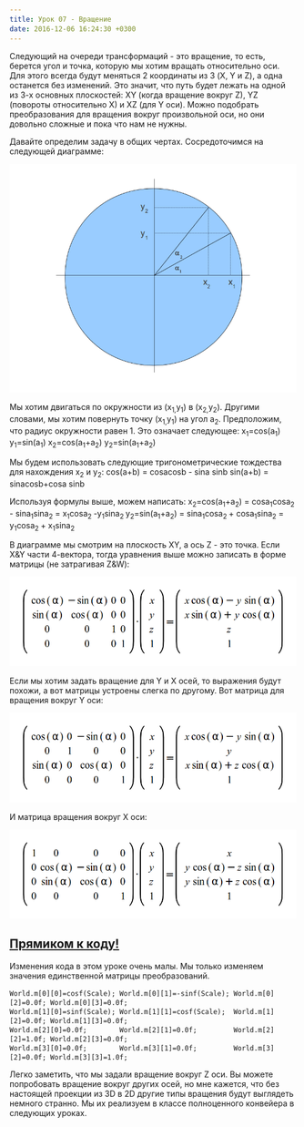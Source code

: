 ```yaml
---
title: Урок 07 - Вращение
date: 2016-12-06 16:24:30 +0300
---
```


Следующий на очереди трансформаций - это вращение, то есть, берется угол и точка, которую мы хотим вращать относительно оси. Для этого всегда будут меняться 2 координаты из 3 (X, Y и Z), а одна останется без изменений. Это значит, что путь будет лежать на одной из 3-х основных плоскостей: XY (когда вращение вокруг Z), YZ (повороты относительно X) и XZ (для Y оси). Можно подобрать преобразования для вращения вокруг произвольной оси, но они довольно сложные и пока что нам не нужны.

Давайте определим задачу в общих чертах. Сосредоточимся на следующей диаграмме:

![](/images/t7_rotation.png)

Мы хотим двигаться по окружности из (x<sub>1,</sub>y<sub>1</sub>) в (x<sub>2,</sub>y<sub>2</sub>). Другими словами, мы хотим повернуть точку (x<sub>1,</sub>y<sub>1</sub>) на угол a<sub>2</sub>. Предположим, что радиус окружности равен 1. Это означает следующее:
x<sub>1</sub>=cos(a<sub>1</sub>)
y<sub>1</sub>=sin(a<sub>1</sub>)
x<sub>2</sub>=cos(a<sub>1</sub>+a<sub>2</sub>)
y<sub>2</sub>=sin(a<sub>1</sub>+a<sub>2</sub>)

Мы будем использовать следующие тригонометрические тождества для нахождения x<sub>2</sub> и y<sub>2</sub>:
cos(a+b) = cosacosb - sina sinb
sin(a+b) = sinacosb+cosa sinb

Используя формулы выше, можем написать:
x<sub>2</sub>=cos(a<sub>1</sub>+a<sub>2</sub>) = cosa<sub>1</sub>cosa<sub>2 </sub>- sina<sub>1</sub>sina<sub>2</sub> = x<sub>1</sub>cosa<sub>2 </sub>-y<sub>1</sub>sina<sub>2
</sub>y<sub>2</sub>=sin(a<sub>1</sub>+a<sub>2</sub>) = sina<sub>1</sub>cosa<sub>2 </sub>+ cosa<sub>1</sub>sina<sub>2</sub> = y<sub>1</sub>cosa<sub>2 </sub> + x<sub>1</sub>sina<sub>2</sub>

В диаграмме мы смотрим на плоскость XY, а ось Z - это точка. Если X&Y части 4-вектора, тогда уравнения выше можно записать в форме матрицы (не затрагивая Z&W):

![](/images/t7_07_01.png)

Если мы хотим задать вращение для Y и X осей, то выражения будут похожи, а вот матрицы устроены слегка по другому. Вот матрица для вращения вокруг Y оси:

![](/images/t7_07_02.png)

И матрица вращения вокруг X оси:

![](/images/t7_07_03.png)

## [Прямиком к коду!](https://github.com/triplepointfive/ogldev/tree/master/tutorial07)

Изменения кода в этом уроке очень малы. Мы только изменяем значения единственной матрицы преобразований.

    World.m[0][0]=cosf(Scale); World.m[0][1]=-sinf(Scale); World.m[0][2]=0.0f; World.m[0][3]=0.0f;
    World.m[1][0]=sinf(Scale); World.m[1][1]=cosf(Scale);  World.m[1][2]=0.0f; World.m[1][3]=0.0f;
    World.m[2][0]=0.0f;        World.m[2][1]=0.0f;         World.m[2][2]=1.0f; World.m[2][3]=0.0f;
    World.m[3][0]=0.0f;        World.m[3][1]=0.0f;         World.m[3][2]=0.0f; World.m[3][3]=1.0f;

Легко заметить, что мы задали вращение вокруг Z оси. Вы можете попробовать вращение вокруг других осей, но мне кажется, что без настоящей проекции из 3D в 2D другие типы вращения будут выглядеть немного странно. Мы их реализуем в классе полноценного конвейера в следующих уроках.
